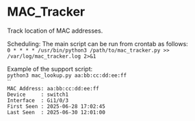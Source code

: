 # MAC_Tracker
Track location of MAC addresses.

Scheduling:
The main script can be run from crontab as follows:<br>
`0 * * * * /usr/bin/python3 /path/to/mac_tracker.py >> /var/log/mac_tracker.log 2>&1`

Example of the support script:<br>
`python3 mac_lookup.py aa:bb:cc:dd:ee:ff`<br>
``<br>
`MAC Address: aa:bb:cc:dd:ee:ff`<br>
`Device     : switch1`<br>
`Interface  : Gi1/0/3`<br>
`First Seen : 2025-06-28 17:02:45`<br>
`Last Seen  : 2025-06-30 12:01:00`<br>
